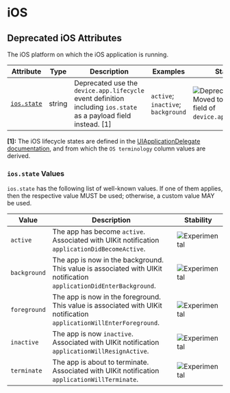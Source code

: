 <!--- Hugo front matter used to generate the website version of this page:
--->

<!-- NOTE: THIS FILE IS AUTOGENERATED. DO NOT EDIT BY HAND. -->
<!-- see templates/registry/markdown/attribute_namespace.md.j2 -->

# iOS

## Deprecated iOS Attributes

The iOS platform on which the iOS application is running.

| Attribute | Type | Description | Examples | Stability |
|---|---|---|---|---|
| <a id="ios-state" href="#ios-state">`ios.state`</a> | string | Deprecated use the `device.app.lifecycle` event definition including `ios.state` as a payload field instead. [1] | `active`; `inactive`; `background` | ![Deprecated](https://img.shields.io/badge/-deprecated-red)<br>Moved to a payload field of `device.app.lifecycle`. |

**[1]:** The iOS lifecycle states are defined in the [UIApplicationDelegate documentation](https://developer.apple.com/documentation/uikit/uiapplicationdelegate#1656902), and from which the `OS terminology` column values are derived.

### `ios.state` Values

`ios.state` has the following list of well-known values. If one of them applies, then the respective value MUST be used; otherwise, a custom value MAY be used.

| Value  | Description | Stability |
|---|---|---|
| `active` | The app has become `active`. Associated with UIKit notification `applicationDidBecomeActive`. | ![Experimental](https://img.shields.io/badge/-experimental-blue) |
| `background` | The app is now in the background. This value is associated with UIKit notification `applicationDidEnterBackground`. | ![Experimental](https://img.shields.io/badge/-experimental-blue) |
| `foreground` | The app is now in the foreground. This value is associated with UIKit notification `applicationWillEnterForeground`. | ![Experimental](https://img.shields.io/badge/-experimental-blue) |
| `inactive` | The app is now `inactive`. Associated with UIKit notification `applicationWillResignActive`. | ![Experimental](https://img.shields.io/badge/-experimental-blue) |
| `terminate` | The app is about to terminate. Associated with UIKit notification `applicationWillTerminate`. | ![Experimental](https://img.shields.io/badge/-experimental-blue) |
